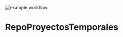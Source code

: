 ![example workflow](https://github.com/github/docs/actions/workflows/main.yml/badge.svg)
# RepoProyectosTemporales
